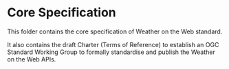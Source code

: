 # Core Specification
This folder contains the core specification of Weather on the Web standard.

It also contains the draft Charter (Terms of Reference) to establish an OGC Standard Working Group to formally standardise and publish the Weather on the Web APIs.
